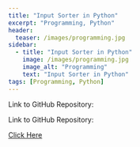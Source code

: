 ```yaml
---
title: "Input Sorter in Python"
excerpt: "Programming, Python"
header:
  teaser: /images/programming.jpg
sidebar:
  - title: "Input Sorter in Python"
    image: /images/programming.jpg
    image_alt: "Programming"
    text: "Input Sorter in Python"
tags: [Programming, Python]
---
```

Link to GitHub Repository:

Link to GitHub Repository:

[Click Here](https://github.com/davidsuffolk/Python-Input-Sorter)
